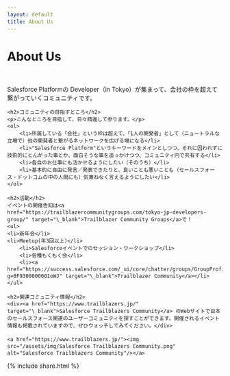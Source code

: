 ```yaml
---
layout: default
title: About Us
---
```


<div class="post">
	<h1 class="pageTitle">About Us</h1>
	<img src="{{ '/assets/img/logo.jpg' | prepend: site.baseurl }}" alt="">
	<p>Salesforce Platformの Developer（in Tokyo）が集まって、会社の枠を超えて繋がっていくコミュニティです。</p>

	<h2>コミュニティの目指すところ</h2>
	<p>こんなところを目指して、日々精進して参ります。</p>
	<ol>
		<li>所属している「会社」という枠は超えて、「1人の開発者」として（ニュートラルな立場で）他の開発者と繋がるネットワークを広げる場になる</li>
		<li>"Salesforce Platform"というキーワードをメインとしつつ、それに囚われずに技術的にとんがった事とか、面白そうな事を追っかけつつ、コミュニティ内で共有する</li>
		<li>各自のお仕事にも活かせるようにしたい（そのうち）</li>
		<li>基本的に自由に発言／発表できたりと、良いことも悪いことも（セールスフォース・ドットコムの中の人間にも）気兼ねなく言えるようにしたい</li>
	</ol>

	<h2>活動</h2>
	イベントの開催告知は<a href="https://trailblazercommunitygroups.com/tokyo-jp-developers-group/" target="\_blank">Trailblazer Community Groups</a>で！
	<ul>
  	<li>新年会</li>
  	<li>Meetup(年3回以上)</li>
		<li>Salesforceイベントでのセッション・ワークショップ</li>
		<li>各種もくもく会</li>
		<li><a href="https://success.salesforce.com/_ui/core/chatter/groups/GroupProfilePage?g=0F9300000001oWJ" target="\_blank">Trailblazer Community</a></li>
	</ul>

	<h2>関連コミュニティ情報</h2>
	<div><a href="https://www.trailblazers.jp/" target="\_blank">Salesforce Trailblazers Community</a> のWebサイトで日本のセールスフォース関連のユーザーコミュニティを探すことができます。開催されるイベント情報も掲載されていますので、ぜひウォッチしてみてください。</div>

	<a href="https://www.trailblazers.jp/"><img src="/assets/img/Salesforce Trailblazers Community.png" alt="Salesforce Trailblazers Community"/></a>
</div>

{% include share.html %}
